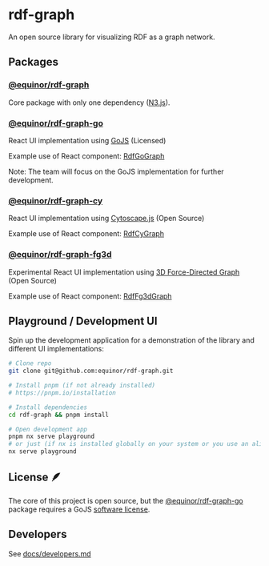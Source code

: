 # rdf-graph

An open source library for visualizing RDF as a graph network.

## Packages

### [@equinor/rdf-graph](/libs/core/)

Core package with only one dependency ([N3.js](https://github.com/rdfjs/N3.js/)).

### [@equinor/rdf-graph-go](/libs/go/)

React UI implementation using [GoJS](https://gojs.net/latest/index.html) (Licensed)

Example use of React component: [RdfGoGraph](/apps/playground/src/components/go/)

Note: The team will focus on the GoJS implementation for further development.

### [@equinor/rdf-graph-cy](/libs/cy/)

React UI implementation using [Cytoscape.js](https://js.cytoscape.org) (Open Source)

Example use of React component: [RdfCyGraph](/apps/playground/src/components/cy/)

### [@equinor/rdf-graph-fg3d](/libs/fg3d/)

Experimental React UI implementation using [3D Force-Directed Graph](https://github.com/vasturiano/3d-force-graph) (Open Source)

Example use of React component: [RdfFg3dGraph](/apps/playground/src/components/fg3d/)

## Playground / Development UI

Spin up the development application for a demonstration of the library and different UI implementations:

```sh
# Clone repo
git clone git@github.com:equinor/rdf-graph.git

# Install pnpm (if not already installed)
# https://pnpm.io/installation

# Install dependencies 
cd rdf-graph && pnpm install

# Open development app
pnpm nx serve playground
# or just (if nx is installed globally on your system or you use an alias: nx="pnpm nx")
nx serve playground
```

## License 🪶

The core of this project is open source, but the [@equinor/rdf-graph-go](https://www.npmjs.com/package/@equinor/rdf-graph-go) package requires a GoJS [software license](https://gojs.net/latest/license.html).

## Developers

See [docs/developers.md](docs/developers.md)
